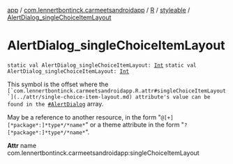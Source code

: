 [app](../../../index.md) / [com.lennertbontinck.carmeetsandroidapp](../../index.md) / [R](../index.md) / [styleable](index.md) / [AlertDialog_singleChoiceItemLayout](./-alert-dialog_single-choice-item-layout.md)

# AlertDialog_singleChoiceItemLayout

`static val AlertDialog_singleChoiceItemLayout: `[`Int`](https://kotlinlang.org/api/latest/jvm/stdlib/kotlin/-int/index.html)
`static val AlertDialog_singleChoiceItemLayout: `[`Int`](https://kotlinlang.org/api/latest/jvm/stdlib/kotlin/-int/index.html)

This symbol is the offset where the ``[`com.lennertbontinck.carmeetsandroidapp.R.attr#singleChoiceItemLayout`](../attr/single-choice-item-layout.md) attribute's value can be found in the ``[`#AlertDialog`](-alert-dialog.md) array.

May be a reference to another resource, in the form "`@[+][*package*:]*type*/*name*`" or a theme attribute in the form "`?[*package*:]*type*/*name*`".

**Attr**
name com.lennertbontinck.carmeetsandroidapp:singleChoiceItemLayout

